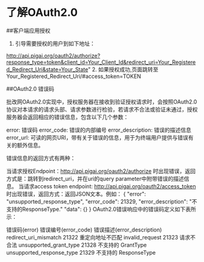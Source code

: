 # 了解OAuth2.0
##客户端应用授权

1. 引导需要授权的用户到如下地址：

http://api.pigai.org/oauth2/authorize?response_type=token&client_id=Your_Client_Id&redirect_uri=Your_Registered_Redirect_Uri&state=Your_State"
2. 如果授权成功,页面跳转至 Your_Registered_Redirect_Uri/#access_token=TOKEN

##OAuth2.0 错误码

批改网OAuth2.0实现中，授权服务器在接收到验证授权请求时，会按照OAuth2.0协议对本请求的请求头部、请求参数进行检验，若请求不合法或验证未通过，授权服务器会返回相应的错误信息，包含以下几个参数：

error: 错误码 error_code: 错误的内部编号 error_description: 错误的描述信息 error_url: 可读的网页URI，带有关于错误的信息，用于为终端用户提供与错误有关的额外信息。

错误信息的返回方式有两种：

当请求授权Endpoint：http://api.pigai.org/oauth2/authorize 时出现错误，返回方式是：跳转到redirect_uri，并在uri的query parameter中附带错误的描述信息。
当请求access token endpoint: http://api.pigai.org/oauth2/access_token 时出现错误，返回方式：返回JSON文本。例如：
{
 "error": "unsupported_response_type",
 "error_code": 21329,
 "error_description": "不支持的ResponseType."
 "data": {}
}
OAuth2.0错误响应中的错误码定义如下表所示：

错误码(error)	错误编号(error_code)	错误描述(error_description)
redirect_uri_mismatch	21322	重定向地址不匹配
invalid_request	21323	请求不合法
unsupported_grant_type	21328	不支持的 GrantType
unsupported_response_type	21329	不支持的 ResponseType
